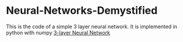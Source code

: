 # Neural-Networks-Demystified

This is the code of a simple 3 layer neural network.
It is implemented in python with numpy
[3-layer Neural Network](LordlinImmanuel/Neural-Networks-Demystified/3-layer_Neural_Network.png)
